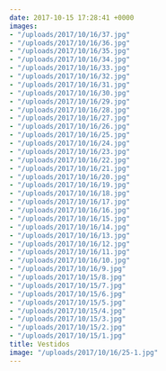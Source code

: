 ```yaml
---
date: 2017-10-15 17:28:41 +0000
images:
- "/uploads/2017/10/16/37.jpg"
- "/uploads/2017/10/16/36.jpg"
- "/uploads/2017/10/16/35.jpg"
- "/uploads/2017/10/16/34.jpg"
- "/uploads/2017/10/16/33.jpg"
- "/uploads/2017/10/16/32.jpg"
- "/uploads/2017/10/16/31.jpg"
- "/uploads/2017/10/16/30.jpg"
- "/uploads/2017/10/16/29.jpg"
- "/uploads/2017/10/16/28.jpg"
- "/uploads/2017/10/16/27.jpg"
- "/uploads/2017/10/16/26.jpg"
- "/uploads/2017/10/16/25.jpg"
- "/uploads/2017/10/16/24.jpg"
- "/uploads/2017/10/16/23.jpg"
- "/uploads/2017/10/16/22.jpg"
- "/uploads/2017/10/16/21.jpg"
- "/uploads/2017/10/16/20.jpg"
- "/uploads/2017/10/16/19.jpg"
- "/uploads/2017/10/16/18.jpg"
- "/uploads/2017/10/16/17.jpg"
- "/uploads/2017/10/16/16.jpg"
- "/uploads/2017/10/16/15.jpg"
- "/uploads/2017/10/16/14.jpg"
- "/uploads/2017/10/16/13.jpg"
- "/uploads/2017/10/16/12.jpg"
- "/uploads/2017/10/16/11.jpg"
- "/uploads/2017/10/16/10.jpg"
- "/uploads/2017/10/16/9.jpg"
- "/uploads/2017/10/15/8.jpg"
- "/uploads/2017/10/15/7.jpg"
- "/uploads/2017/10/15/6.jpg"
- "/uploads/2017/10/15/5.jpg"
- "/uploads/2017/10/15/4.jpg"
- "/uploads/2017/10/15/3.jpg"
- "/uploads/2017/10/15/2.jpg"
- "/uploads/2017/10/15/1.jpg"
title: Vestidos
image: "/uploads/2017/10/16/25-1.jpg"
---
```

